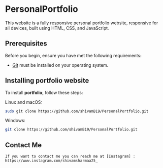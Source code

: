 # PersonalPortfolio

This website is a fully responsive personal portfolio website, responsive for all devices, built using HTML, CSS, and JavaScript.

## Prerequisites

Before you begin, ensure you have met the following requirements:

* [Git](https://git-scm.com/downloads "Download Git") must be installed on your operating system.

## Installing portfolio website

To install **portfolio**, follow these steps:

Linux and macOS:

```bash
sudo git clone https://github.com/shivamB19/PersonalPortfolio.git
```

Windows:

```bash
git clone https://github.com/shivamB19/PersonalPortfolio.git
```
## Contact Me
```
If you want to contact me you can reach me at [Instagram] : https://www.instagram.com/shivamsharmaa25_ 

```
